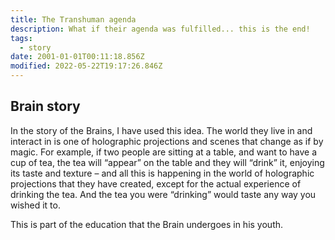 ```yaml
---
title: The Transhuman agenda
description: What if their agenda was fulfilled... this is the end!
tags:
  - story
date: 2001-01-01T00:11:18.856Z
modified: 2022-05-22T19:17:26.846Z
---
```


## Brain story

In the story of the Brains, I have used this idea. The world they live in and interact in is one of holographic projections and scenes that change as if by magic. For example, if two people are sitting at a table, and want to have a cup of tea, the tea will “appear” on the table and they will “drink” it, enjoying its taste and texture – and all this is happening in the world of holographic projections that they have created, except for the actual experience of drinking the tea. And the tea you were “drinking” would taste any way you wished it to.

This is part of the education that the Brain undergoes in his youth.
